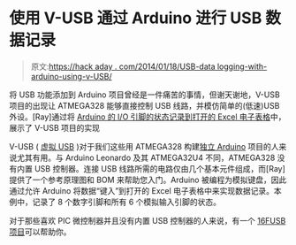# 使用 V-USB 通过 Arduino 进行 USB 数据记录

> 原文:[https://hack aday . com/2014/01/18/USB-data logging-with-arduino-using-v-USB/](https://hackaday.com/2014/01/18/usb-datalogging-with-arduino-using-v-usb/)

将 USB 功能添加到 Arduino 项目曾经是一件痛苦的事情，但谢天谢地，V-USB 项目的出现让 ATMEGA328 能够直接控制 USB 线路，并模仿简单的(低速)USB 外设。[Ray]通过将 [Arduino 的 I/O 引脚的状态记录到打开的 Excel 电子表格](http://www.hackster.io/rayburne/arduino-to-excel-using-v-usb)中，展示了 V-USB 项目的实现

V-USB ( [虚拟 USB](http://www.obdev.at/products/vusb/index.html) )对于我们这些用 ATMEGA328 构建[独立 Arduino](http://hackaday.com/2010/02/10/the-day-after-arduino/) 项目的人来说尤其有用。与 Arduino Leonardo 及其 ATMEGA32U4 不同，ATMEGA328 没有内置 USB 控制器。连接 USB 线路所需的电路仅由几个基本元件组成，而[Ray]提供了一个参考原理图和 BOM 来帮助您入门。Arduino 被编程为模拟键盘，因此通过允许 Arduino 将数据“键入”到打开的 Excel 电子表格中来实现数据记录。本例中，记录了 8 个数字引脚和所有 6 个模拟输入引脚的状态。

对于那些喜欢 PIC 微控制器并且没有内置 USB 控制器的人来说，有一个 [16FUSB 项目](http://hackaday.com/2012/05/07/16fusb-its-like-v-usb-for-the-pic-16f628/)可以帮助你。